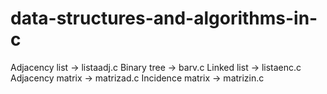 # data-structures-and-algorithms-in-c


Adjacency list        ->   listaadj.c
Binary tree           ->    barv.c
Linked list           ->  	listaenc.c
Adjacency matrix      ->  	matrizad.c
Incidence matrix      ->    matrizin.c
